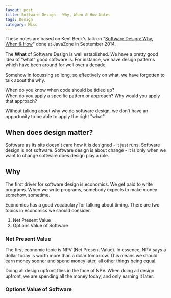 ```yaml
---
layout: post
title: Software Design - Why, When & How Notes
tags: Design
category: Misc
---
```


These notes are based on Kent Beck's talk on "[Software Design: Why, When & How](https://vimeo.com/105771493)" done at JavaZone in September 2014.

The **What** of Software Design is well established. We have a pretty good idea of "what" good software is. For instance, we have design patterns which have been around for well over a decade. 

Somehow in focussing so long, so effectively on what, we have forgotten to talk about the why.

When do you know when code should be tidied up?  
When do you apply a specific pattern or approach? 
Why would you apply that approach?  

Without talking about why we do software design, we don't have an opportunity to be able to apply the right "what".

## When does design matter? ##

Software as its sits doesn't care how it is designed - it just runs. 
Software design is not software. Software design is about change - it is only when we want to change software does design play a role.

## Why ##

The first driver for software design is economics. We get paid to write programs. When we write programs, somebody expects to make money somehow, sometime.  

Economics has a good vocabulary for talking about timing.
There are two topics in economics we should consider.

1. Net Present Value  
2. Options Value of Software  

### Net Present Value ###

The first economic topic is NPV (Net Present Value). In essence, NPV says a dollar today is worth more than a dolar tomorrow. This means we should earn money sooner and spend money later, all other things being equal.

Doing all design upfront flies in the face of NPV. When doing all design upfront, we are spending all the money today, and only earning it later.

### Options Value of Software ###


